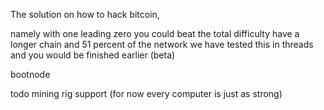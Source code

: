 The solution on how to hack bitcoin,

namely with one leading zero you could beat the total difficulty have a longer chain and 51 percent of the network
we have tested this in threads and you would be finished earlier (beta)

bootnode

todo
mining rig support (for now every computer is just as strong)
